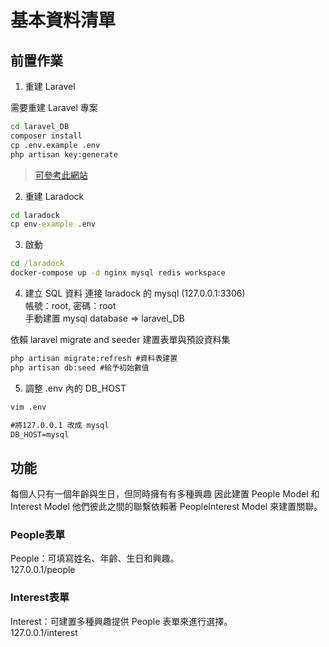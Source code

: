 # 基本資料清單

## 前置作業

1. 重建 Laravel

需要重建 Laravel 專案 <br>

```cmd
cd laravel_DB
composer install
cp .env.example .env
php artisan key:generate
```
>[可參考此網站](https://campus-xoops.tn.edu.tw/modules/tad_book3/page.php?tbdsn=1255) 

2. 重建 Laradock

``` cmd
cd laradock
cp env-example .env
```

3. 啟動
```cmd
cd /laradock
docker-compose up -d nginx mysql redis workspace
```

4. 建立 SQL 資料
連接 laradock 的 mysql (127.0.0.1:3306)<br>
帳號：root, 密碼：root<br>
手動建置 mysql database => laravel_DB <br>

依賴 laravel migrate and seeder 建置表單與預設資料集<br>
``` cmd
php artisan migrate:refresh #資料表建置
php artisan db:seed #給予初始數值
```

5. 調整 .env 內的 DB_HOST <br>
```cmd
vim .env

#將127.0.0.1 改成 mysql
DB_HOST=mysql
```

## 功能

每個人只有一個年齡與生日，但同時擁有有多種興趣 因此建置 People Model 和 Interest Model
他們彼此之間的聯繫依賴著 PeopleInterest Model 來建置關聯。<br>

### People表單
People：可填寫姓名、年齡、生日和興趣。<br>
127.0.0.1/people <br>

### Interest表單
Interest：可建置多種興趣提供 People 表單來進行選擇。<br>
127.0.0.1/interest <br>
